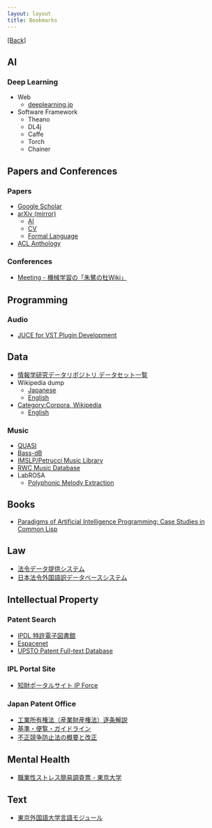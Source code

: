 ```yaml
---
layout: layout
title: Bookmarks
---
```


[[Back]](index.html)

## AI

### Deep Learning
+ Web
    + [deeplearning.jp](http://deeplearning.jp/)
+ Software Framework
    + Theano
    + DL4j
    + Caffe
    + Torch
    + Chainer

## Papers and Conferences

### Papers

+ [Google Scholar](https://scholar.google.co.jp/)
+ [arXiv (mirror)](http://jp.arxiv.org/)
    + [AI](http://jp.arxiv.org/list/cs.AI/recent)
    + [CV](http://jp.arxiv.org/list/cs.CV/recent)
    + [Formal Language](http://jp.arxiv.org/list/cs.FL/recent)
+ [ACL Anthology](http://www.aclweb.org/anthology/index.html)

### Conferences

+ [Meeting - 機械学習の「朱鷺の杜Wiki」](http://ibisforest.org/index.php?Meeting)


## Programming

### Audio
+ [JUCE for VST Plugin Development](http://www.redwoodaudio.net/Tutorials/juce_for_vst_development__intro.html)

## Data

+ [情報学研究データリポジトリ データセット一覧](http://www.nii.ac.jp/cscenter/idr/datalist.html)
+ Wikipedia dump
    + [Japanese](http://dumps.wikimedia.org/jawiki/)
    + [English](http://dumps.wikimedia.org/enwiki/)
+ [Category:Corpora, Wikipedia](https://en.wikipedia.org/wiki/Category:Corpora)
    + [English](https://en.wikipedia.org/wiki/Category:English_Corpora)

### Music

+ [QUASI](http://www.tsi.telecom-paristech.fr/aao/en/2012/03/12/quasi/)
+ [Bass-dB](http://bass-db.gforge.inria.fr/BASS-dB/?show=browse&id=mtracks)
+ [IMSLP/Petrucci Music Library](http://imslp.org/)
+ [RWC Music Database](https://staff.aist.go.jp/m.goto/RWC-MDB/)
+ LabROSA
    + [Polyphonic Melody Extraction](http://labrosa.ee.columbia.edu/projects/melody/)


## Books
+ [Paradigms of Artificial Intelligence Programming: Case Studies in Common Lisp](http://norvig.com/paip.html)

## Law

+ [法令データ提供システム](http://law.e-gov.go.jp/cgi-bin/idxsearch.cgi)
+ [日本法令外国語訳データベースシステム](http://www.japaneselawtranslation.go.jp/)

## Intellectual Property 

### Patent Search

+ [IPDL 特許電子図書館](http://www.ipdl.inpit.go.jp/homepg.ipdl)
+ [Espacenet](http://ep.espacenet.com/)
+ [UPSTO Patent Full-text Database](http://patft.uspto.gov/)

### IPL Portal Site

+ [知財ポータルサイト IP Force](http://ipforce.jp/)

### Japan Patent Office
+ [工業所有権法（産業財産権法）逐条解説](http://www.jpo.go.jp/shiryou/hourei/kakokai/cikujyoukaisetu.htm)
+ [基準・便覧・ガイドライン](http://www.jpo.go.jp/seido/houritu_jouyaku/guideline/index.html)
+ [不正競争防止法の概要と改正](http://www.meti.go.jp/policy/economy/chizai/chiteki/unfair-competition.html)

## Mental Health

+ [職業性ストレス簡易調査票 - 東京大学](https://mental.m.u-tokyo.ac.jp/jstress/BJSQ/)

## Text

+ [東京外国語大学言語モジュール](http://www.coelang.tufs.ac.jp/mt/)

